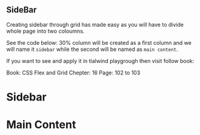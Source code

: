 ## SideBar

Creating sidebar through grid has made easy as you will have to divide whole page into two coloumns.

See the code below:
30% column will be created as a first column and we will name it `sidebar` while the second will be named as `main content`.

If you want to see and apply it in tialwind playgrough then visit follow book:

Book: CSS Flex and Grid
Chepter: 16
Page: 102 to 103

<div class="grid grid-cols-[30%,70%]">
  <div class="sidebar">
    <h1>Sidebar</h1>
  </div>
  <div class="main">
    <h1>Main Content</h1>
    <p></p>
    <p></p>
    <p></p>
    <p></p>
    <p></p>
    <p></p>
  </div>
</div>
